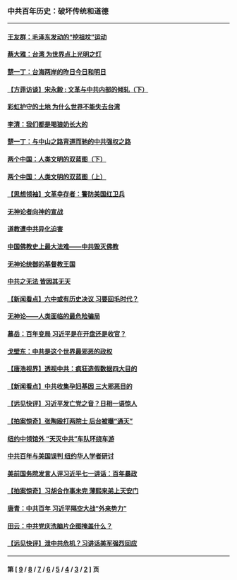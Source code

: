 ### 中共百年历史：破坏传统和道德
---
#### [王友群：毛泽东发动的“挖祖坟”运动](../../pages/nf1176114/n13723639.md?05310430) 
#### [蔡大雅：台湾 为世界点上光明之灯](../../pages/nf1176114/n13531530.md?05310430) 
#### [楚一丁：台海两岸的昨日今日和明日](../../pages/nf1176114/n13531468.md?05310430) 
#### [【方菲访谈】宋永毅 : 文革与中共内部的倾轧（下）](../../pages/nf1176114/n13486836.md?05310430) 
#### [彩虹护守的土地 为什么世界不能失去台湾](../../pages/nf1176114/n13476849.md?05310430) 
#### [李清：我们都是喝狼奶长大的](../../pages/nf1176114/n13471478.md?05310430) 
#### [楚一丁：与中山之路背道而驰的中共强权之路](../../pages/nf1176114/n13437270.md?05310430) 
#### [两个中国：人类文明的双蓝图（下）](../../pages/nf1176114/n13423132.md?05310430) 
#### [两个中国：人类文明的双蓝图（上）](../../pages/nf1176114/n13422687.md?05310430) 
#### [【思想领袖】文革幸存者：警防美国红卫兵](../../pages/nf1176114/n13339289.md?05310430) 
#### [无神论者向神的宣战](../../pages/nf1176114/n13281535.md?05310430) 
#### [道教遭中共异化迫害](../../pages/nf1176114/n13281463.md?05310430) 
#### [中国佛教史上最大法难——中共毁灭佛教](../../pages/nf1176114/n13281397.md?05310430) 
#### [无神论统御的基督教王国](../../pages/nf1176114/n13281280.md?05310430) 
#### [中共之无法 皆因其无天](../../pages/nf1176114/n13281088.md?05310430) 
#### [【新闻看点】六中或有历史决议 习要回毛时代？](../../pages/nf1176114/n13222895.md?05310430) 
#### [无神论——人类面临的最危险骗局](../../pages/nf1176114/n13196137.md?05310430) 
#### [慕岳：百年变局 习近平是在开盘还是收官？](../../pages/nf1176114/n13206516.md?05310430) 
#### [戈壁东：中共是这个世界最邪恶的政权](../../pages/nf1176114/n13085641.md?05310430) 
#### [【唐浩视界】透视中共：疯狂造假数据四大目的](../../pages/nf1176114/n13080590.md?05310430) 
#### [【新闻看点】中共收集孕妇基因 三大邪恶目的](../../pages/nf1176114/n13077182.md?05310430) 
#### [【远见快评】习近平发亡党之音？日相一语惊人](../../pages/nf1176114/n13074809.md?05310430) 
#### [【拍案惊奇】张陶殴打两院士 后台被曝“通天”](../../pages/nf1176114/n13070496.md?05310430) 
#### [纽约中领馆外 “天灭中共”车队环绕车游](../../pages/nf1176114/n13070693.md?05310430) 
#### [中共百年与美国误判 纽约华人学者研讨](../../pages/nf1176114/n13067969.md?05310430) 
#### [美前国务院发言人评习近平七一讲话：百年暴政](../../pages/nf1176114/n13066986.md?05310430) 
#### [【拍案惊奇】习胡合作事未完 薄熙来弟上天安门](../../pages/nf1176114/n13065867.md?05310430) 
#### [唐青：中共百年 习近平隔空大战“外来势力”](../../pages/nf1176114/n13065976.md?05310430) 
#### [田云：中共党庆洗脑片企图掩盖什么？](../../pages/nf1176114/n13064395.md?05310430) 
#### [【远见快评】泄中共危机？习讲话美军强烈回应](../../pages/nf1176114/n13064269.md?05310430) 

---
#### 第 [ [9](./9.md?05310430) / [8](./8.md?05310430) / [7](./7.md?05310430) / [6](./6.md?05310430) / [5](./5.md?05310430) / [4](./4.md?05310430) / [3](./3.md?05310430) / [2](./2.md?05310430) ] 页
